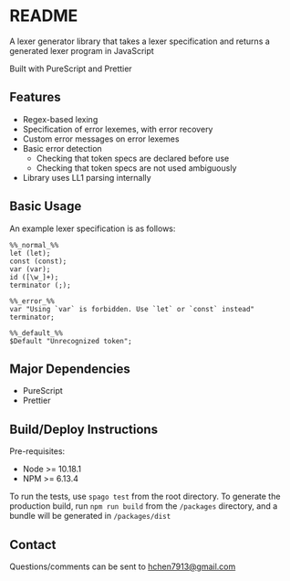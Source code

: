 # README #

A lexer generator library that takes a lexer specification and returns a generated lexer program in JavaScript

Built with PureScript and Prettier

## Features

- Regex-based lexing
- Specification of error lexemes, with error recovery
- Custom error messages on error lexemes
- Basic error detection
    - Checking that token specs are declared before use
    - Checking that token specs are not used ambiguously
- Library uses LL1 parsing internally

## Basic Usage ##

An example lexer specification is as follows:

```
%%_normal_%%
let (let);
const (const);
var (var);
id ([\w_]+);
terminator (;);

%%_error_%%
var "Using `var` is forbidden. Use `let` or `const` instead" terminator;

%%_default_%%
$Default "Unrecognized token";
```

## Major Dependencies

- PureScript
- Prettier

## Build/Deploy Instructions

Pre-requisites:

- Node >= 10.18.1
- NPM >= 6.13.4

To run the tests, use `spago test` from the root directory.
To generate the production build, run `npm run build` from the `/packages` directory, and a bundle will be generated in `/packages/dist`

## Contact

Questions/comments can be sent to <hchen7913@gmail.com>